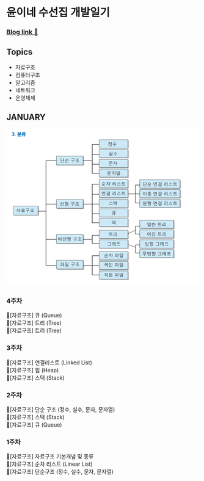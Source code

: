 # 윤이네 수선집 개발일기
### [Blog link 🤟](https://doubleflavor.github.io)

## Topics
- 자료구조
- 컴퓨터구조
- 알고리즘
- 네트워크
- 운영체제

## JANUARY

![image](assets/ds.png)

### 4주차
🍊[자료구조] 큐 (Queue)  
🐰[자료구조] 트리 (Tree)  
🐻[자료구조] 트리 (Tree)


### 3주차
🍊[자료구조] 연결리스트 (Linked List)  
🐰[자료구조] 힙 (Heap)  
🐻[자료구조] 스택 (Stack)

### 2주차
🍊[자료구조] 단순 구조 (정수, 실수, 문자, 문자열)  
🐰[자료구조] 스택 (Stack)  
🐻[자료구조] 큐 (Queue)

### 1주차
🍊[자료구조] 자료구조 기본개념 및 종류  
🐰[자료구조] 순차 리스트 (Linear List)  
🐻[자료구조] 단순구조 (정수, 실수, 문자, 문자열)
